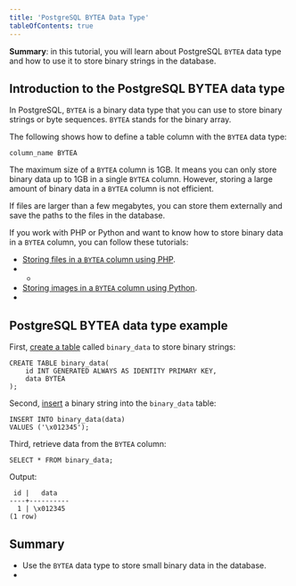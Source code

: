 ```yaml
---
title: 'PostgreSQL BYTEA Data Type'
tableOfContents: true
---
```


**Summary**: in this tutorial, you will learn about PostgreSQL `BYTEA` data type and how to use it to store binary strings in the database.



## Introduction to the PostgreSQL BYTEA data type



In PostgreSQL, `BYTEA` is a binary data type that you can use to store binary strings or byte sequences. `BYTEA` stands for the binary array.



The following shows how to define a table column with the `BYTEA` data type:



```
column_name BYTEA
```



The maximum size of a `BYTEA` column is 1GB. It means you can only store binary data up to 1GB in a single `BYTEA` column. However, storing a large amount of binary data in a `BYTEA` column is not efficient.



If files are larger than a few megabytes, you can store them externally and save the paths to the files in the database.



If you work with PHP or Python and want to know how to store binary data in a `BYTEA` column, you can follow these tutorials:



- [Storing files in a `BYTEA` column using PHP](https://www.postgresqltutorial.com/postgresql-php/postgresql-blob/).
- -
- [Storing images in a `BYTEA` column using Python](https://www.postgresqltutorial.com/postgresql-python/blob/).
- 


## PostgreSQL BYTEA data type example



First, [create a table](/docs/postgresql/postgresql-create-table) called `binary_data` to store binary strings:



```
CREATE TABLE binary_data(
    id INT GENERATED ALWAYS AS IDENTITY PRIMARY KEY,
    data BYTEA
);
```



Second, [insert](/docs/postgresql/postgresql-insert) a binary string into the `binary_data` table:



```
INSERT INTO binary_data(data)
VALUES ('\x012345');
```



Third, retrieve data from the `BYTEA` column:



```
SELECT * FROM binary_data;
```



Output:



```
 id |   data
----+----------
  1 | \x012345
(1 row)
```



## Summary



- Use the `BYTEA` data type to store small binary data in the database.
- 
